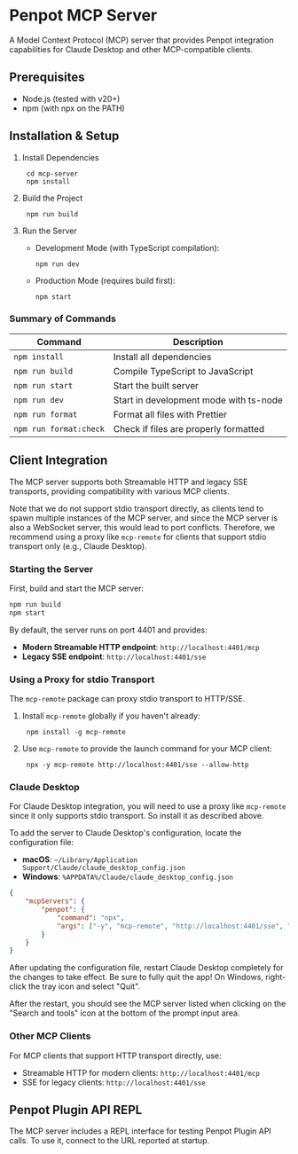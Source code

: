 # Penpot MCP Server

A Model Context Protocol (MCP) server that provides Penpot integration capabilities for Claude Desktop and other MCP-compatible clients.

## Prerequisites

- Node.js (tested with v20+)
- npm (with npx on the PATH)

## Installation & Setup

1. Install Dependencies

        cd mcp-server
        npm install

2. Build the Project

        npm run build

3. Run the Server

   - Development Mode (with TypeScript compilation):

         npm run dev

   - Production Mode (requires build first):

         npm start


### Summary of Commands

| Command                | Description                            |
| ---------------------- | -------------------------------------- |
| `npm install`          | Install all dependencies               |
| `npm run build`        | Compile TypeScript to JavaScript       |
| `npm run start`        | Start the built server                 |
| `npm run dev`          | Start in development mode with ts-node |
| `npm run format`       | Format all files with Prettier         |
| `npm run format:check` | Check if files are properly formatted  |


## Client Integration

The MCP server supports both Streamable HTTP and legacy SSE transports, providing compatibility with various MCP clients.

Note that we do not support stdio transport directly, as clients tend to spawn multiple instances of the MCP server,
and since the MCP server is also a WebSocket server, this would lead to port conflicts.
Therefore, we recommend using a proxy like `mcp-remote` for clients that support stdio transport only (e.g., Claude Desktop).

### Starting the Server

First, build and start the MCP server:

```bash
npm run build
npm start
```

By default, the server runs on port 4401 and provides:

- **Modern Streamable HTTP endpoint**: `http://localhost:4401/mcp`
- **Legacy SSE endpoint**: `http://localhost:4401/sse`

### Using a Proxy for stdio Transport

The `mcp-remote` package can proxy stdio transport to HTTP/SSE.

1. Install `mcp-remote` globally if you haven't already:

        npm install -g mcp-remote

2. Use `mcp-remote` to provide the launch command for your MCP client:

        npx -y mcp-remote http://localhost:4401/sse --allow-http

### Claude Desktop

For Claude Desktop integration, you will need to use a proxy like `mcp-remote` since it only supports stdio transport.
So install it as described above.

To add the server to Claude Desktop's configuration, locate the configuration file:

 - **macOS**: `~/Library/Application Support/Claude/claude_desktop_config.json`  
 - **Windows**: `%APPDATA%/Claude/claude_desktop_config.json`

```json
{
    "mcpServers": {
        "penpot": {
            "command": "npx",
            "args": ["-y", "mcp-remote", "http://localhost:4401/sse", "--allow-http"]
        }
    }
}
```

After updating the configuration file, restart Claude Desktop completely for the changes to take effect.
Be sure to fully quit the app! On Windows, right-click the tray icon and select "Quit".

After the restart, you should see the MCP server listed when clicking on the "Search and tools" icon at the bottom
of the prompt input area.

### Other MCP Clients

For MCP clients that support HTTP transport directly, use:

- Streamable HTTP for modern clients: `http://localhost:4401/mcp`
- SSE for legacy clients: `http://localhost:4401/sse`

## Penpot Plugin API REPL

The MCP server includes a REPL interface for testing Penpot Plugin API calls.
To use it, connect to the URL reported at startup.